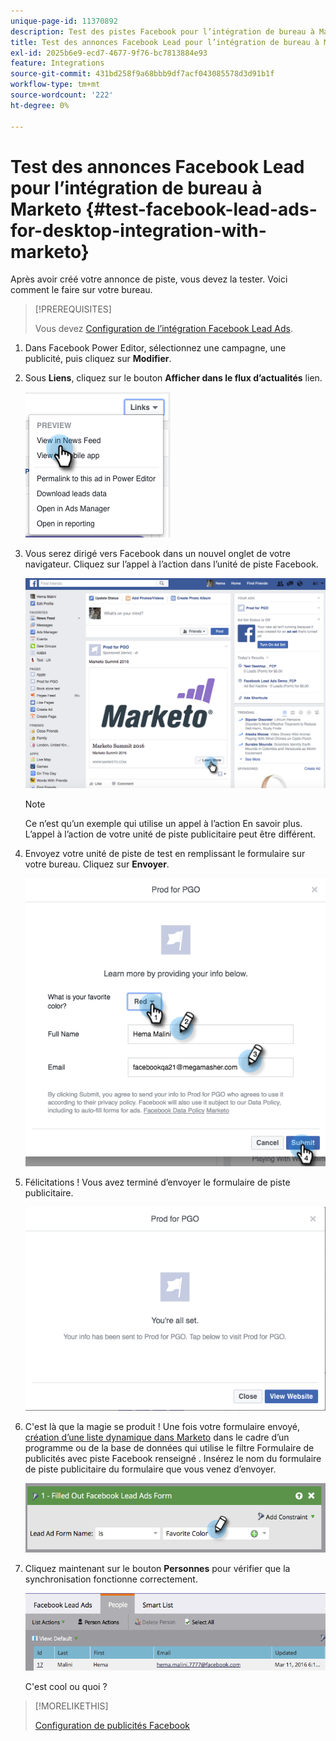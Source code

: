 ```yaml
---
unique-page-id: 11370892
description: Test des pistes Facebook pour l’intégration de bureau à Marketo - Documents Marketo - Documentation du produit
title: Test des annonces Facebook Lead pour l’intégration de bureau à Marketo
exl-id: 2025b6e9-ecd7-4677-9f76-bc7813884e93
feature: Integrations
source-git-commit: 431bd258f9a68bbb9df7acf043085578d3d91b1f
workflow-type: tm+mt
source-wordcount: '222'
ht-degree: 0%

---
```


# Test des annonces Facebook Lead pour l’intégration de bureau à Marketo {#test-facebook-lead-ads-for-desktop-integration-with-marketo}

Après avoir créé votre annonce de piste, vous devez la tester. Voici comment le faire sur votre bureau.

>[!PREREQUISITES]
>
>Vous devez [Configuration de l’intégration Facebook Lead Ads](/help/marketo/product-docs/demand-generation/facebook/set-up-facebook-lead-ads.md).

1. Dans Facebook Power Editor, sélectionnez une campagne, une publicité, puis cliquez sur **Modifier**.

1. Sous **Liens**, cliquez sur le bouton **Afficher dans le flux d’actualités** lien.

   ![](assets/image2016-5-13-14-3a35-3a36.png)

1. Vous serez dirigé vers Facebook dans un nouvel onglet de votre navigateur. Cliquez sur l’appel à l’action dans l’unité de piste Facebook.

   ![](assets/image2016-5-13-14-3a42-3a45.png)

   >[!NOTE]
   >
   >Ce n’est qu’un exemple qui utilise un appel à l’action En savoir plus. L’appel à l’action de votre unité de piste publicitaire peut être différent.

1. Envoyez votre unité de piste de test en remplissant le formulaire sur votre bureau. Cliquez sur **Envoyer**.

   ![](assets/image2016-5-13-14-3a47-3a43.png)

1. Félicitations ! Vous avez terminé d’envoyer le formulaire de piste publicitaire.

   ![](assets/image2016-5-13-14-3a52-3a57.png)

1. C&#39;est là que la magie se produit ! Une fois votre formulaire envoyé, [création d’une liste dynamique dans Marketo](/help/marketo/product-docs/core-marketo-concepts/smart-lists-and-static-lists/creating-a-smart-list/create-a-smart-list.md) dans le cadre d’un programme ou de la base de données qui utilise le filtre Formulaire de publicités avec piste Facebook renseigné . Insérez le nom du formulaire de piste publicitaire du formulaire que vous venez d’envoyer.

   ![](assets/image2016-3-11-8-3a59-3a34-1.png)

1. Cliquez maintenant sur le bouton **Personnes** pour vérifier que la synchronisation fonctionne correctement.

   ![](assets/people.png)

   C&#39;est cool ou quoi ?

>[!MORELIKETHIS]
>
>[Configuration de publicités Facebook](/help/marketo/product-docs/demand-generation/facebook/set-up-facebook-lead-ads.md)
